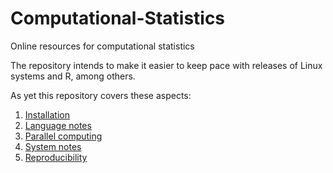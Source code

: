 # Computational-Statistics

Online resources for computational statistics

The repository intends to make it easier to keep pace with releases of Linux systems and R, among others.

As yet this repository covers these aspects:

1. [Installation](INSTALL.md)
2. [Language notes](LANGUAGES.md)
3. [Parallel computing](PARALLEL.md)
4. [System notes](SYSTEMS.md)
5. [Reproducibility](REPRODUCE.md)
